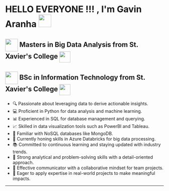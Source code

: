 # HELLO EVERYONE !!! , I'm Gavin Aranha <img src="https://encrypted-tbn0.gstatic.com/images?q=tbn:ANd9GcRc_eDcFilZAtxEzj396BoxI1rk4gc3HeOHj2cWjuIGvQ&s" width="40px" /> <img align="center" />

##  <img src="https://encrypted-tbn0.gstatic.com/images?q=tbn:ANd9GcRaCkD9MkhFvX81GtrcXxumiMp4zcGZaDoigA&s" width="40 px" align="center"> Masters in Big Data Analysis from St. Xavier's College <img src="https://xaviers.ac/____impro/1/onewebmedia/Crest.png?etag=%229b3e-627c9008%22&sourceContentType=image%2Fpng&quality=85" width="35px" align="center" />  
## <img src="https://encrypted-tbn0.gstatic.com/images?q=tbn:ANd9GcRaCkD9MkhFvX81GtrcXxumiMp4zcGZaDoigA&s" width="40 px" align="center">  BSc in Information Technology from St. Xavier's College <img src="https://xaviers.ac/____impro/1/onewebmedia/Crest.png?etag=%229b3e-627c9008%22&sourceContentType=image%2Fpng&quality=85" width="35px" align="center" />

<ul>
  <li>🔍 Passionate about leveraging data to derive actionable insights.</li>
  <li>💻 Proficient in Python for data analysis and machine learning.</li>
  <li>📊 Experienced in SQL for database management and querying.</li>
  <li>📈 Skilled in data visualization tools such as PowerBI and Tableau.</li>
  <li>🍃 Familiar with NoSQL databases like MongoDB.</li>
  <li>🚀 Currently honing skills in Azure Databricks for big data processing.</li>
  <li>📚 Committed to continuous learning and staying updated with industry trends.</li>
  <li>🔬 Strong analytical and problem-solving skills with a detail-oriented approach.</li>
  <li>💬 Effective communicator with a collaborative mindset for team projects.</li>
  <li>🌟 Eager to apply expertise in real-world projects to make meaningful impacts.</li>
</ul>

---

